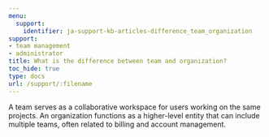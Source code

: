 ```yaml
---
menu:
  support:
    identifier: ja-support-kb-articles-difference_team_organization
support:
- team management
- administrator
title: What is the difference between team and organization?
toc_hide: true
type: docs
url: /support/:filename
---
```


A team serves as a collaborative workspace for users working on the same projects. An organization functions as a higher-level entity that can include multiple teams, often related to billing and account management.